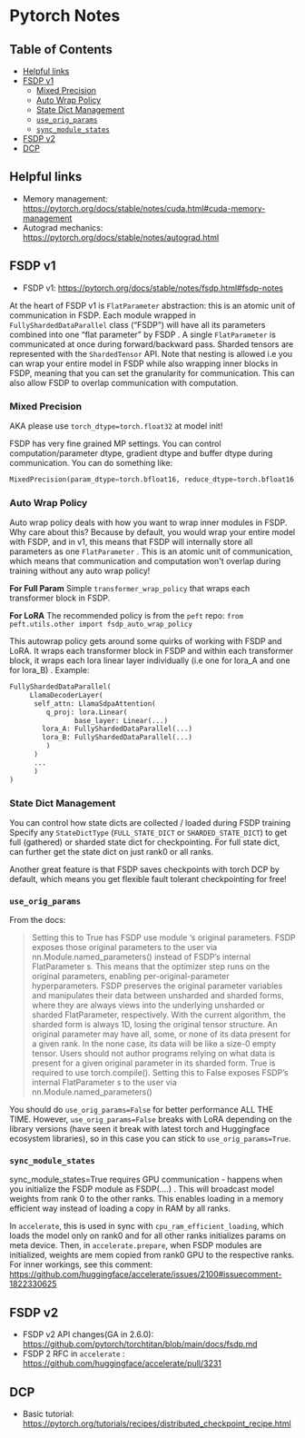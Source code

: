 # Pytorch Notes

## Table of Contents
- [Helpful links](#helpful-links)
- [FSDP v1](#fsdp-v1)
    - [Mixed Precision](#mixed-precision)
    - [Auto Wrap Policy](#auto-wrap-policy)
    - [State Dict Management](#state-dict-management)
    - [`use_orig_params`](#use_orig_params)
    - [`sync_module_states`](#sync_module_states)
- [FSDP v2](#fsdp-v2)
- [DCP](#dcp)

## Helpful links
- Memory management: https://pytorch.org/docs/stable/notes/cuda.html#cuda-memory-management 
- Autograd mechanics: https://pytorch.org/docs/stable/notes/autograd.html

## FSDP v1
- FSDP v1:  https://pytorch.org/docs/stable/notes/fsdp.html#fsdp-notes  

At the heart of FSDP v1 is `FlatParameter` abstraction: this is an atomic unit of communication in FSDP. Each module wrapped in `FullyShardedDataParallel` class (“FSDP”) will have all its parameters combined into one “flat parameter” by FSDP . A single `FlatParameter` is communicated at once during forward/backward pass. Sharded tensors are represented with the `ShardedTensor` API. Note that nesting is allowed i.e you can wrap your entire model in FSDP while also wrapping inner blocks in FSDP, meaning that you can set the granularity for communication. This can also allow FSDP to overlap communication with computation.

### Mixed Precision

AKA please use `torch_dtype=torch.float32` at model init!

FSDP has very fine grained MP settings. You can control computation/parameter dtype, gradient dtype and buffer dtype during communication. You can do something like: 

```python
MixedPrecision(param_dtype=torch.bfloat16, reduce_dtype=torch.bfloat16, buffer_dtype=torch.float32) 
```

### Auto Wrap Policy

Auto wrap policy deals with how you want to wrap inner modules in FSDP. Why care about this? Because by default, you would wrap your entire model with FSDP, and in v1, this means that FSDP will internally store all parameters as one `FlatParameter` . This is an atomic unit of communication, which means that communication and computation won't overlap during training without any auto wrap policy! 

**For Full Param** 
Simple `transformer_wrap_policy` that wraps each transformer block in FSDP. 

**For LoRA** 
The recommended policy is from the `peft` repo: 
`from peft.utils.other import fsdp_auto_wrap_policy`

This autowrap policy gets around some quirks of working with FSDP and LoRA. It wraps each transformer block in FSDP and within each transformer block, it wraps each lora linear layer individually (i.e one for lora_A and one for lora_B) .
Example: 
```python
FullyShardedDataParallel(
     LlamaDecoderLayer(
      self_attn: LlamaSdpaAttention(
         q_proj: lora.Linear( 
            	base_layer: Linear(...)
		lora_A: FullyShardedDataParallel(...)
		lora_B: FullyShardedDataParallel(...)
	     )
	  ) 
	  ...
      )
)
```

### State Dict Management

You can control how state dicts are collected / loaded during FSDP training
Specify any  `StateDictType` (`FULL_STATE_DICT` or `SHARDED_STATE_DICT`) to get full (gathered) or sharded state dict for checkpointing. For full state dict, can further get the state dict on just rank0 or all ranks. 

Another great feature is that FSDP saves checkpoints with torch DCP by default, which means you get flexible fault tolerant checkpointing for free! 

### `use_orig_params` 

From the docs: 

> Setting this to True has FSDP use module ‘s original parameters. FSDP exposes those original parameters to the user via nn.Module.named_parameters() instead of FSDP’s internal FlatParameter s. This means that the optimizer step runs on the original parameters, enabling per-original-parameter hyperparameters. FSDP preserves the original parameter variables and manipulates their data between unsharded and sharded forms, where they are always views into the underlying unsharded or sharded FlatParameter, respectively. With the current algorithm, the sharded form is always 1D, losing the original tensor structure. An original parameter may have all, some, or none of its data present for a given rank. In the none case, its data will be like a size-0 empty tensor. Users should not author programs relying on what data is present for a given original parameter in its sharded form. True is required to use torch.compile(). Setting this to False exposes FSDP’s internal FlatParameter s to the user via nn.Module.named_parameters()

You should do `use_orig_params=False` for better performance ALL THE TIME. However, `use_orig_params=False` breaks with LoRA depending on the library versions (have seen it break with latest torch and Huggingface ecosystem libraries), so in this case you can stick to `use_orig_params=True`. 


### `sync_module_states` 

sync_module_states=True requires GPU communication - happens when you initialize the FSDP module as FSDP(....) . This will broadcast model weights from rank 0 to the other ranks. This enables loading in a memory efficient way instead of loading a copy in RAM by all ranks. 

In `accelerate`, this is used in sync with `cpu_ram_efficient_loading`, which loads the model only on rank0 and for all other ranks initializes params on meta device. Then, in `accelerate.prepare`, when FSDP modules are initialized, weights are mem copied from rank0 GPU to the respective ranks. For inner workings, see this comment: 
https://github.com/huggingface/accelerate/issues/2100#issuecomment-1822330625  


## FSDP v2

- FSDP v2 API changes(GA in 2.6.0): https://github.com/pytorch/torchtitan/blob/main/docs/fsdp.md 
- FSDP 2 RFC in `accelerate` : https://github.com/huggingface/accelerate/pull/3231


## DCP 
- Basic tutorial: https://pytorch.org/tutorials/recipes/distributed_checkpoint_recipe.html 